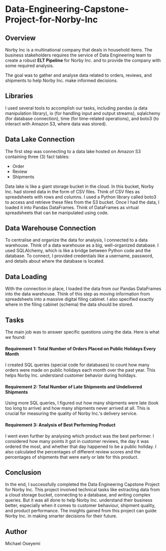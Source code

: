
# Data-Engineering-Capstone-Project-for-Norby-Inc

## Overview

Norby Inc is a multinational company that deals in household items. The business stakeholders requires the service of Data Engineering team to create a robust **ELT Pipeline** for Norby Inc. and to provide the company with some required analysis. 

The goal was to gather and analyse data related to orders, reviews, and shipments to help Norby Inc. make informed decisions.

## Libraries
I used several tools to accomplish our tasks, 
including pandas (a data manipulation library), io (for handling input and output streams), sqlalchemy (for database connection), time (for time-related operations), and boto3 (to interact with Amazon S3, where data was stored).

## Data Lake Connection
The first step was connecting to a data lake hosted on Amazon S3 containing three (3) fact tables:
 - Order
 - Review
 - Shipments

Data lake is like a giant storage bucket in the cloud. In this bucket, Norby Inc. had stored data in the form of CSV files. Think of CSV files as spreadsheets with rows and columns. I used a Python library called boto3 to access and retrieve these files from the S3 bucket.
Once I had the data, I loaded it into Pandas DataFrames. Think of DataFrames as virtual spreadsheets that can be manipulated using code.

## Data Warehouse Connection
To centralise and organize the data for analysis, I connected to a data warehouse. Think of a data warehouse as a big, well-organized database. I used SQLAlchemy, which is like a bridge between Python code and the database. To connect, I provided credentials like a username, password, and details about where the database is located.

## Data Loading
With the connection in place, I loaded the data from our Pandas DataFrames into the data warehouse. Think of this step as moving information from spreadsheets into a massive digital filing cabinet. I also specified exactly where in the filing cabinet (schema) the data should be stored.

## Tasks
The main job was to answer specific questions using the data. Here is what _we_ found:

#### Requirement 1: Total Number of Orders Placed on Public Holidays Every Month
I created SQL queries (special code for databases) to count how many orders were made on public holidays each month over the past year. This helps Norby Inc. understand customer behavior during holidays.

#### Requirement 2: Total Number of Late Shipments and Undelivered Shipments
Using more SQL queries, I figured out how many shipments were late (took too long to arrive) and how many shipments never arrived at all. This is crucial for measuring the quality of Norby Inc.'s delivery service.
#### Requirement 3: Analysis of Best Performing Product
I went even further by analysing which product was the best performer. I considered how many points it got in customer reviews, the day it was ordered the most, and whether that day happened to be a public holiday. I also calculated the percentages of different review scores and the percentages of shipments that were early or late for this product.

## Conclusion
In the end, I successfully completed the Data Engineering Capstone Project for Norby Inc. This project involved technical tasks like extracting data from a cloud storage bucket, connecting to a database, and writing complex queries. But it was all done to help Norby Inc. understand their business better, especially when it comes to customer behaviour, shipment quality, and product performance. The insights gained from this project can guide Norby Inc. in making smarter decisions for their future.

## Author
Michael Oseyemi



